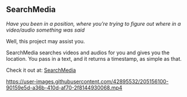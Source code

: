 ## SearchMedia

_Have you been in a position, where you're trying to figure out where in a video/audio something was said_

Well, this project may assist you.

SearchMedia searches videos and audios for you and gives you the location.
You pass in a text, and it returns a timestamp, as simple as that.

Check it out at: [SearchMedia](https://searchmedia.streamlitapp.com/)

https://user-images.githubusercontent.com/42895532/205156100-90159e5d-a36b-410d-af70-2f8144930068.mp4
